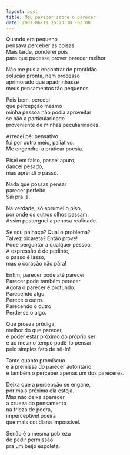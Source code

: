 ```yaml
--- 
layout: post
title: Meu parecer sobre o parecer
date: 2007-06-19 15:23:30 -03:00
---
```


Quando era pequeno  
pensava perceber as coisas.  
Mais tarde, ponderei pois  
para que pudesse prover parecer melhor.  
  
Não me pus a encontrar de prontidão  
solução pronta, nem processo  
aprimorado que apadrinhasse  
meus pensamentos tão pequenos.  
  
Pois bem, percebi  
que percepção mesmo  
minha pessoa não podia aproveitar  
se não a particularidade  
proveniente de minhas peculiaridades.  
  
Arredei pé: pensativo  
fui por outro meio, paliativo.  
Me engendrei a praticar poesia.  
  
Pisei em falso, passei apuro,  
dancei pesado,  
mas aprendi o passo.  
  
Nada que possas pensar  
parecer perfeito.  
Sai pra lá.  
  
Na verdade, só aprumei o piso,  
por onde os outros olhos passam.  
Assim posterguei a penosa realidade.  
  
Se sou palhaço? Qual o problema?  
Talvez picareta? Então prove!  
Pode perguntar a qualquer pessoa:  
A expressão é de pedinte,  
o passo é lasso,  
mas o coração não pára!  
  
Enfim, parecer pode até parecer  
Parecer pode também perecer  
Agora o parecer é profundo:  
Parecendo algo  
Perece o outro.  
Parecendo o outro  
Perde-se o algo.  
  
Que proeza pródiga,  
melhor do que parecer,  
é poder estar próximo do próprio ser  
e ao mesmo tempo podê-lo pensar  
pelo simples fato de sê-lo!  
  
Tanto quanto promíscuo  
é a premissa do parecer autoritário  
é também o perceber apenas um dos pareceres.  
  
Deixa que a percepção se engane,  
por mais próxima ela esteja.  
Mas não deixa aparecer  
a crueza do pensamento  
na frieza de pedra,  
imperceptível poeira  
que mais cotidiana impossível.  
  
Senão é a mesma pobreza  
de pedir permissão  
pra um beijo espoleta.  
